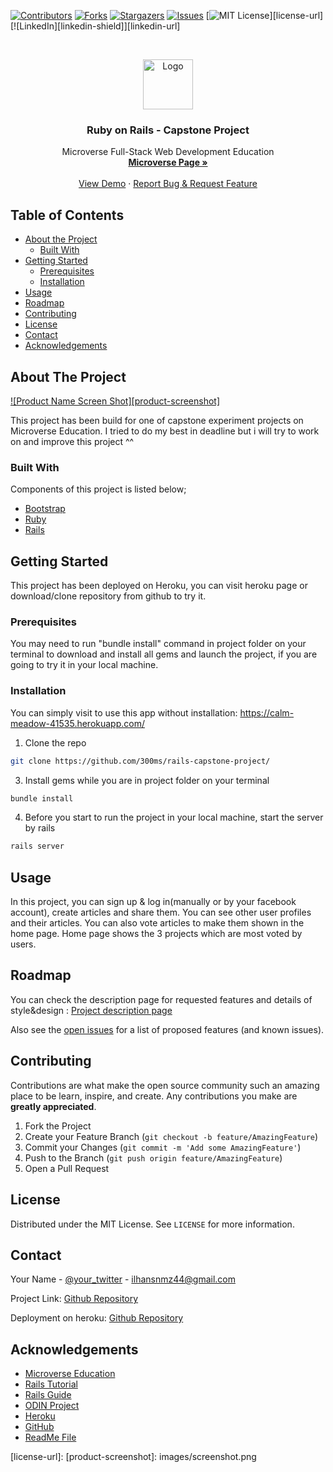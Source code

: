 [![Contributors][contributors-shield]][contributors-url]
[![Forks][forks-shield]][forks-url]
[![Stargazers][stars-shield]][stars-url]
[![Issues][issues-shield]][issues-url]
[![MIT License][license-shield]][license-url]
[![LinkedIn][linkedin-shield]][linkedin-url]



<!-- PROJECT LOGO -->
<br />
<p align="center">
  <a href="https://course_report_production.s3.amazonaws.com/rich/rich_files/rich_files/5726/s300/icon-white-on-murple-copy.png">
    <img src="images/logo.png" alt="Logo" width="80" height="80">
  </a>

  <h3 align="center">Ruby on Rails - Capstone Project</h3>

  <p align="center">
    Microverse Full-Stack Web Development Education
    <br />
    <a href="https://microverse.org/"><strong> Microverse Page »</strong></a>
    <br />
    <br />
    <a href="https://calm-meadow-41535.herokuapp.com/">View Demo</a>
    ·
    <a href="https://github.com/300ms/rails-capstone-project/issues">Report Bug & Request Feature</a>
  </p>
</p>



<!-- TABLE OF CONTENTS -->
## Table of Contents

* [About the Project](#about-the-project)
  * [Built With](#built-with)
* [Getting Started](#getting-started)
  * [Prerequisites](#prerequisites)
  * [Installation](#installation)
* [Usage](#usage)
* [Roadmap](#roadmap)
* [Contributing](#contributing)
* [License](#license)
* [Contact](#contact)
* [Acknowledgements](#acknowledgements)



<!-- ABOUT THE PROJECT -->
## About The Project

[![Product Name Screen Shot][product-screenshot]](https://example.com)

This project has been build for one of capstone experiment projects on Microverse Education.
I tried to do my best in deadline but i will try to work on and improve this project ^^

### Built With
Components of this project is listed below;

* [Bootstrap](https://getbootstrap.com)
* [Ruby](https://www.ruby-lang.org/)
* [Rails](https://rubyonrails.org/)



<!-- GETTING STARTED -->
## Getting Started

This project has been deployed on Heroku, you can visit heroku page or download/clone
repository from github to try it.

### Prerequisites

You may need to run "bundle install" command in project folder on your terminal to
download and install all gems and launch the project, if you are going to
try it in your local machine.

### Installation

You can simply visit to use this app without installation: https://calm-meadow-41535.herokuapp.com/

1. Clone the repo
```sh
git clone https://github.com/300ms/rails-capstone-project/
```
3. Install gems while you are in project folder on your terminal
```sh
bundle install
```
4. Before you start to run the project in your local machine, start the server by rails
```sh
rails server
```


<!-- USAGE EXAMPLES -->
## Usage

In this project, you can sign up & log in(manually or by your facebook account),
 create articles and share them. You can see other user profiles and their articles. You can also vote articles to
make them shown in the home page. Home page shows the 3 projects which are
most voted by users.


<!-- ROADMAP -->
## Roadmap

You can check the description page for requested features and details of style&design :
<a href="https://www.notion.so/Lifestyle-articles-b82a5f10122b4cec924cd5d4a6cf7561">Project description page</a>

Also see the [open issues](https://github.com/300ms/rails-capstone-project/issues) for a list of proposed features (and known issues).



<!-- CONTRIBUTING -->
## Contributing

Contributions are what make the open source community such an amazing place to be learn, inspire, and create. Any contributions you make are **greatly appreciated**.

1. Fork the Project
2. Create your Feature Branch (`git checkout -b feature/AmazingFeature`)
3. Commit your Changes (`git commit -m 'Add some AmazingFeature'`)
4. Push to the Branch (`git push origin feature/AmazingFeature`)
5. Open a Pull Request



<!-- LICENSE -->
## License

Distributed under the MIT License. See `LICENSE` for more information.



<!-- CONTACT -->
## Contact

Your Name - [@your_twitter](https://twitter.com/your_username) - ilhansnmz44@gmail.com

Project Link: [Github Repository](https://github.com/300ms/rails-capstone-project/)

Deployment on heroku: [Github Repository](https://calm-meadow-41535.herokuapp.com/)

<!-- ACKNOWLEDGEMENTS -->
## Acknowledgements
* [Microverse Education](https://microverse.org)
* [Rails Tutorial](https://www.learnenough.com/ruby-on-rails-4th-edition-tutorial/)
* [Rails Guide](https://guides.rubyonrails.org/)
* [ODIN Project](https://www.theodinproject.com/)
* [Heroku](https://www.heroku.com/)
* [GitHub](https://github.com/)
* [ReadMe File](https://github.com/othneildrew)





<!-- MARKDOWN LINKS & IMAGES -->
<!-- https://www.markdownguide.org/basic-syntax/#reference-style-links -->
[contributors-shield]: https://img.shields.io/github/contributors-anon/300ms/rails-capstone-project?color=1
[contributors-url]: https://github.com/300ms/rails-capstone-project/graphs/contributors
[forks-shield]: https://img.shields.io/github/forks/300ms/rails-capstone-project
[forks-url]: https://github.com/300ms/rails-capstone-project/network/members
[stars-shield]: https://img.shields.io/github/stars/300ms/rails-capstone-project
[stars-url]: https://github.com/300ms/rails-capstone-project/stargazers
[issues-shield]: https://img.shields.io/github/issues/300ms/rails-capstone-project
[issues-url]: https://github.com/300ms/rails-capstone-project/issues
[license-shield]: https://img.shields.io/github/license/300ms/rails-capstone-project
[license-url]:
[product-screenshot]: images/screenshot.png

